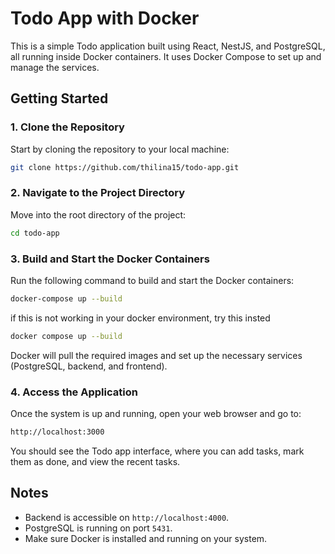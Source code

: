 # Todo App with Docker
This is a simple Todo application built using React, NestJS, and PostgreSQL, all running inside Docker containers. It uses Docker Compose to set up and manage the services.

## Getting Started

### 1. Clone the Repository
Start by cloning the repository to your local machine:
```bash
git clone https://github.com/thilina15/todo-app.git
```

### 2. Navigate to the Project Directory
Move into the root directory of the project:
```bash
cd todo-app
```

### 3. Build and Start the Docker Containers

Run the following command to build and start the Docker containers:
```bash
docker-compose up --build
```
if this is not working in your docker environment, try this insted 
```bash
docker compose up --build
```
Docker will pull the required images and set up the necessary services (PostgreSQL, backend, and frontend).


### 4. Access the Application

Once the system is up and running, open your web browser and go to:
```bash
http://localhost:3000
```
You should see the Todo app interface, where you can add tasks, mark them as done, and view the recent tasks.

## Notes

-   Backend is accessible on `http://localhost:4000`.
-   PostgreSQL is running on port `5431`.
-   Make sure Docker is installed and running on your system.